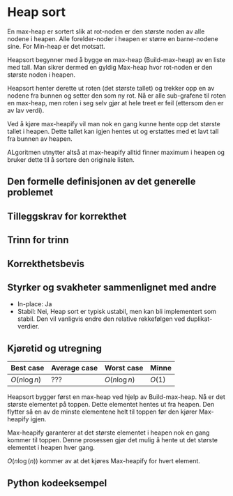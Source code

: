 # Heap sort
<!-- [E2] Forstå Heapsort -->

<!-- 
1. Kjenne den formelle definisjonen av det generelle problemet den løser
2. Kjenne til eventuelle tilleggskrav den stiller for å være korrekt
3. Vite hvordan den oppfører seg; kunne utføre algoritmen, trinn for trinn!
4. Forstå korrekthetsbeviset; hvordan og hvorfor virker algoritmen egentlig?
5. Kjenne til eventuelle styrker eller svakheter, sammenlignet med andre
6. Kjenne kjøretidene under ulike omstendigheter, og forstå utregningen
-->

En max-heap er sortert slik at rot-noden er den største noden av alle nodene i heapen. Alle forelder-noder i heapen er større en barne-nodene sine. For Min-heap er det motsatt.

Heapsort begynner med å bygge en max-heap (Build-max-heap) av en liste med tall. Man sikrer dermed en gyldig Max-heap hvor rot-noden er den største noden i heapen.

Heapsort henter derette ut roten (det største tallet) og trekker opp en av nodene fra bunnen og setter den som ny rot. Nå er alle sub-grafene til roten en max-heap, men roten i seg selv gjør at hele treet er feil (ettersom den er av lav verdi).

Ved å kjøre max-heapify vil man nok en gang kunne hente opp det største tallet i heapen. Dette tallet kan igjen hentes ut og erstattes med et lavt tall fra bunnen av heapen.

ALgoritmen utnytter altså at max-heapify alltid finner maximum i heapen og bruker dette til å sortere den originale listen.

## Den formelle definisjonen av det generelle problemet
<!-- Et problem er relasjonen mellom input og output -->

## Tilleggskrav for korrekthet
<!-- Korrekhet: algoritmer virker, gir det svaret den skal -->
<!-- Eks: Binary search må ha en sortert liste -->

## Trinn for trinn
<!-- Pseudokode med forklaring -->

## Korrekthetsbevis
<!-- TBA -->

## Styrker og svakheter sammenlignet med andre

- In-place: Ja
- Stabil: Nei, Heap sort er typisk ustabil, men kan bli implementert som stabil. Den vil vanligvis endre den relative rekkefølgen ved duplikat-verdier.

## Kjøretid og utregning
<!-- Under ulike omstendigheter -->
Best case | Average case | Worst case | Minne
---------|----------|---------|--------
 $O(n \log n)$ | ??? | $O(n \log n)$ | $O(1)$
<!-- En heap bruker logaritmisk tid for å ta ut det største eller minste elementet i heapen (?) -->

Heapsort bygger først en max-heap ved hjelp av Build-max-heap. Nå er det største elementet på toppen. Dette elementet hentes ut fra heapen. Den flytter så en av de minste elementene helt til toppen før den kjører Max-heapify igjen.

Max-heapify garanterer at det største elementet i heapen nok en gang kommer til toppen. Denne prosessen gjør det mulig å hente ut det største elementet i heapen hver gang.

$O(n \log (n))$ kommer av at det kjøres Max-heapify for hvert element.

## Python kodeeksempel
